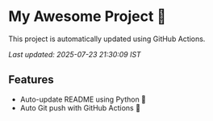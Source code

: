 # My Awesome Project 🚀

This project is automatically updated using GitHub Actions.

_Last updated: 2025-07-23 21:30:09 IST_

## Features
- Auto-update README using Python 🐍
- Auto Git push with GitHub Actions 🤖
